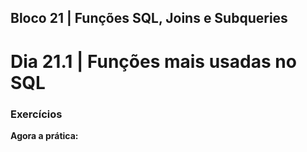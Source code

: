 ## Bloco 21 | Funções SQL, Joins e Subqueries

# Dia 21.1 | Funções mais usadas no SQL

### Exercícios

**Agora a prática:**
